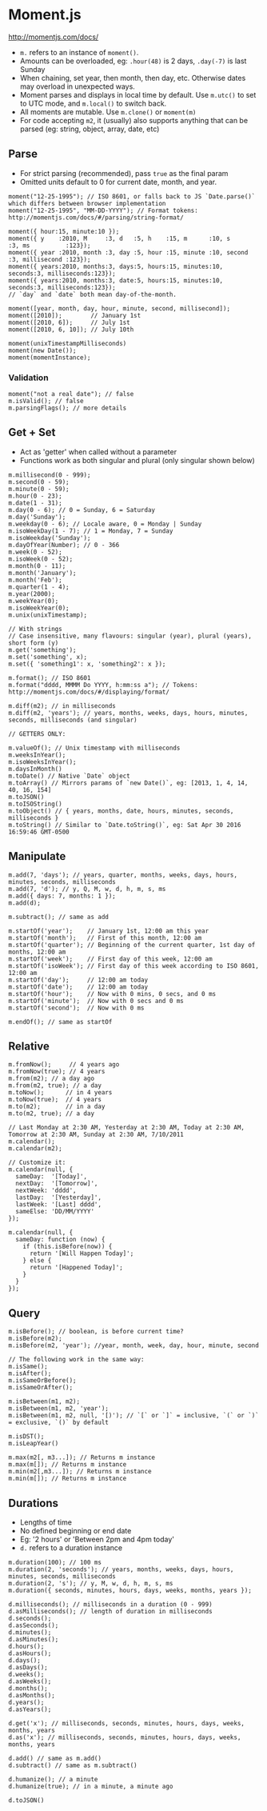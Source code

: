 Moment.js
=========

http://momentjs.com/docs/

- `m.` refers to an instance of `moment()`.
- Amounts can be overloaded, eg: `.hour(48)` is 2 days, `.day(-7)` is last Sunday
- When chaining, set year, then month, then day, etc. Otherwise dates may overload in unexpected ways.
- Moment parses and displays in local time by default. Use `m.utc()` to set to UTC mode, and `m.local()` to switch back. 
- All moments are mutable. Use `m.clone()` or `moment(m)`
- For code accepting `m2`, it (usually) also supports anything that can be parsed (eg: string, object, array, date, etc) 

Parse
-----

- For strict parsing (recommended), pass `true` as the final param
- Omitted units default to 0 for current date, month, and year.

```
moment("12-25-1995"); // ISO 8601, or falls back to JS `Date.parse()` which differs between browser implementation
moment("12-25-1995", "MM-DD-YYYY"); // Format tokens: http://momentjs.com/docs/#/parsing/string-format/

moment({ hour:15, minute:10 });
moment({ y    :2010, M     :3, d   :5, h    :15, m      :10, s      :3, ms          :123});
moment({ year :2010, month :3, day :5, hour :15, minute :10, second :3, millisecond :123});
moment({ years:2010, months:3, days:5, hours:15, minutes:10, seconds:3, milliseconds:123});
moment({ years:2010, months:3, date:5, hours:15, minutes:10, seconds:3, milliseconds:123});
// `day` and `date` both mean day-of-the-month.

moment([year, month, day, hour, minute, second, millisecond]);
moment([2010]);        // January 1st
moment([2010, 6]);     // July 1st
moment([2010, 6, 10]); // July 10th

moment(unixTimestampMilliseconds)
moment(new Date());
moment(momentInstance);
```

### Validation

```
moment("not a real date"); // false
m.isValid(); // false
m.parsingFlags(); // more details
```

Get + Set
---------

- Act as 'getter' when called without a parameter
- Functions work as both singular and plural (only singular shown below)

```
m.millisecond(0 - 999);
m.second(0 - 59);
m.minute(0 - 59);
m.hour(0 - 23);
m.date(1 - 31);
m.day(0 - 6); // 0 = Sunday, 6 = Saturday
m.day('Sunday');
m.weekday(0 - 6); // Locale aware, 0 = Monday | Sunday
m.isoWeekDay(1 - 7); // 1 = Monday, 7 = Sunday 
m.isoWeekday('Sunday');
m.dayOfYear(Number); // 0 - 366
m.week(0 - 52);
m.isoWeek(0 - 52);
m.month(0 - 11);
m.month('January');
m.month('Feb');
m.quarter(1 - 4);
m.year(2000);
m.weekYear(0);
m.isoWeekYear(0);
m.unix(unixTimestamp);

// With strings
// Case insensitive, many flavours: singular (year), plural (years), short form (y)
m.get('something'); 
m.set('something', x);
m.set({ 'something1': x, 'something2': x });

m.format(); // ISO 8601
m.format("dddd, MMMM Do YYYY, h:mm:ss a"); // Tokens: http://momentjs.com/docs/#/displaying/format/

m.diff(m2); // in milliseconds
m.diff(m2, 'years'); // years, months, weeks, days, hours, minutes, seconds, milliseconds (and singular)

// GETTERS ONLY:

m.valueOf(); // Unix timestamp with milliseconds
m.weeksInYear();
m.isoWeeksInYear();
m.daysInMonth()
m.toDate() // Native `Date` object
m.toArray() // Mirrors params of `new Date()`, eg: [2013, 1, 4, 14, 40, 16, 154]
m.toJSON()
m.toISOString()
m.toObject() // { years, months, date, hours, minutes, seconds, milliseconds }
m.toString() // Similar to `Date.toString()`, eg: Sat Apr 30 2016 16:59:46 GMT-0500
```

Manipulate
----------

```
m.add(7, 'days'); // years, quarter, months, weeks, days, hours, minutes, seconds, milliseconds
m.add(7, 'd'); // y, Q, M, w, d, h, m, s, ms
m.add({ days: 7, months: 1 });
m.add(d);

m.subtract(); // same as add

m.startOf('year');    // January 1st, 12:00 am this year
m.startOf('month');   // First of this month, 12:00 am
m.startOf('quarter'); // Beginning of the current quarter, 1st day of months, 12:00 am
m.startOf('week');    // First day of this week, 12:00 am
m.startOf('isoWeek'); // First day of this week according to ISO 8601, 12:00 am
m.startOf('day');     // 12:00 am today
m.startOf('date');    // 12:00 am today
m.startOf('hour');    // Now with 0 mins, 0 secs, and 0 ms
m.startOf('minute');  // Now with 0 secs and 0 ms
m.startOf('second');  // Now with 0 ms

m.endOf(); // same as startOf
```

Relative
--------

```
m.fromNow();     // 4 years ago
m.fromNow(true); // 4 years
m.from(m2); // a day ago
m.from(m2, true); // a day
m.toNow();      // in 4 years
m.toNow(true);  // 4 years
m.to(m2);       // in a day
m.to(m2, true); // a day

// Last Monday at 2:30 AM, Yesterday at 2:30 AM, Today at 2:30 AM, Tomorrow at 2:30 AM, Sunday at 2:30 AM, 7/10/2011
m.calendar();
m.calendar(m2);

// Customize it:
m.calendar(null, {
  sameDay:  '[Today]',
  nextDay:  '[Tomorrow]',
  nextWeek: 'dddd',
  lastDay:  '[Yesterday]',
  lastWeek: '[Last] dddd',
  sameElse: 'DD/MM/YYYY'
});

m.calendar(null, {
  sameDay: function (now) {
    if (this.isBefore(now)) {
      return '[Will Happen Today]';
    } else {
      return '[Happened Today]';
    }
  }
});
```

Query
-----

```
m.isBefore(); // boolean, is before current time?
m.isBefore(m2);
m.isBefore(m2, 'year'); //year, month, week, day, hour, minute, second

// The following work in the same way:
m.isSame();
m.isAfter();
m.isSameOrBefore();
m.isSameOrAfter();

m.isBetween(m1, m2);
m.isBetween(m1, m2, 'year');
m.isBetween(m1, m2, null, '[)'); // `[` or `]` = inclusive, `(` or `)` = exclusive, `()` by default

m.isDST();
m.isLeapYear()

m.max(m2[, m3...]); // Returns m instance
m.max(m[]); // Returns m instance
m.min(m2[,m3...]); // Returns m instance
m.min(m[]); // Returns m instance
```

Durations
---------

- Lengths of time
- No defined beginning or end date
- Eg: '2 hours' or 'Between 2pm and 4pm today'
- `d.` refers to a duration instance

```
m.duration(100); // 100 ms
m.duration(2, 'seconds'); // years, months, weeks, days, hours, minutes, seconds, milliseconds
m.duration(2, 's'); // y, M, w, d, h, m, s, ms
m.duration({ seconds, minutes, hours, days, weeks, months, years });

d.milliseconds(); // milliseconds in a duration (0 - 999)
d.asMilliseconds(); // length of duration in milliseconds
d.seconds();
d.asSeconds();
d.minutes();
d.asMinutes();
d.hours();
d.asHours();
d.days();
d.asDays();
d.weeks();
d.asWeeks();
d.months();
d.asMonths();
d.years();
d.asYears();

d.get('x'); // milliseconds, seconds, minutes, hours, days, weeks, months, years
d.as('x'); // milliseconds, seconds, minutes, hours, days, weeks, months, years

d.add() // same as m.add()
d.subtract() // same as m.subtract()

d.humanize(); // a minute
d.humanize(true); // in a minute, a minute ago

d.toJSON()
```
